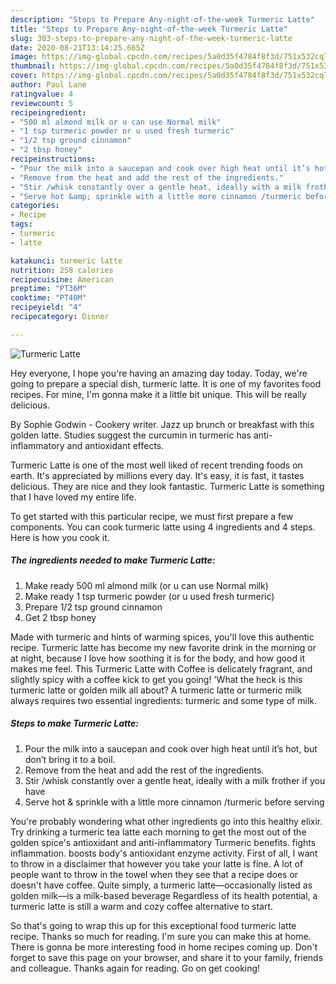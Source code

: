```yaml
---
description: "Steps to Prepare Any-night-of-the-week Turmeric Latte"
title: "Steps to Prepare Any-night-of-the-week Turmeric Latte"
slug: 303-steps-to-prepare-any-night-of-the-week-turmeric-latte
date: 2020-08-21T13:14:25.665Z
image: https://img-global.cpcdn.com/recipes/5a0d35f4784f8f3d/751x532cq70/turmeric-latte-recipe-main-photo.jpg
thumbnail: https://img-global.cpcdn.com/recipes/5a0d35f4784f8f3d/751x532cq70/turmeric-latte-recipe-main-photo.jpg
cover: https://img-global.cpcdn.com/recipes/5a0d35f4784f8f3d/751x532cq70/turmeric-latte-recipe-main-photo.jpg
author: Paul Lane
ratingvalue: 4
reviewcount: 5
recipeingredient:
- "500 ml almond milk or u can use Normal milk"
- "1 tsp turmeric powder or u used fresh turmeric"
- "1/2 tsp ground cinnamon"
- "2 tbsp honey"
recipeinstructions:
- "Pour the milk into a saucepan and cook over high heat until it’s hot, but don’t bring it to a boil."
- "Remove from the heat and add the rest of the ingredients."
- "Stir /whisk constantly over a gentle heat, ideally with a milk frother if you have"
- "Serve hot &amp; sprinkle with a little more cinnamon /turmeric before serving"
categories:
- Recipe
tags:
- turmeric
- latte

katakunci: turmeric latte 
nutrition: 258 calories
recipecuisine: American
preptime: "PT36M"
cooktime: "PT40M"
recipeyield: "4"
recipecategory: Dinner

---
```



![Turmeric Latte](https://img-global.cpcdn.com/recipes/5a0d35f4784f8f3d/751x532cq70/turmeric-latte-recipe-main-photo.jpg)

Hey everyone, I hope you're having an amazing day today. Today, we're going to prepare a special dish, turmeric latte. It is one of my favorites food recipes. For mine, I'm gonna make it a little bit unique. This will be really delicious.

By Sophie Godwin - Cookery writer. Jazz up brunch or breakfast with this golden latte. Studies suggest the curcumin in turmeric has anti-inflammatory and antioxidant effects.

Turmeric Latte is one of the most well liked of recent trending foods on earth. It's appreciated by millions every day. It's easy, it is fast, it tastes delicious. They are nice and they look fantastic. Turmeric Latte is something that I have loved my entire life.


To get started with this particular recipe, we must first prepare a few components. You can cook turmeric latte using 4 ingredients and 4 steps. Here is how you cook it.

<!--inarticleads1-->

##### The ingredients needed to make Turmeric Latte:

1. Make ready 500 ml almond milk (or u can use Normal milk)
1. Make ready 1 tsp turmeric powder (or u used fresh turmeric)
1. Prepare 1/2 tsp ground cinnamon
1. Get 2 tbsp honey


Made with turmeric and hints of warming spices, you&#39;ll love this authentic recipe. Turmeric latte has become my new favorite drink in the morning or at night, because I love how soothing it is for the body, and how good it makes me feel. This Turmeric Latte with Coffee is delicately fragrant, and slightly spicy with a coffee kick to get you going! &#39;What the heck is this turmeric latte or golden milk all about? A turmeric latte or turmeric milk always requires two essential ingredients: turmeric and some type of milk. 

<!--inarticleads2-->

##### Steps to make Turmeric Latte:

1. Pour the milk into a saucepan and cook over high heat until it’s hot, but don’t bring it to a boil.
1. Remove from the heat and add the rest of the ingredients.
1. Stir /whisk constantly over a gentle heat, ideally with a milk frother if you have
1. Serve hot &amp; sprinkle with a little more cinnamon /turmeric before serving


You&#39;re probably wondering what other ingredients go into this healthy elixir. Try drinking a turmeric tea latte each morning to get the most out of the golden spice&#39;s antioxidant and anti-inflammatory Turmeric benefits. fights inflammation. boosts body&#39;s antioxidant enzyme activity. First of all, I want to throw in a disclaimer that however you take your latte is fine. A lot of people want to throw in the towel when they see that a recipe does or doesn&#39;t have coffee. Quite simply, a turmeric latte—occasionally listed as golden milk—is a milk-based beverage Regardless of its health potential, a turmeric latte is still a warm and cozy coffee alternative to start. 

So that's going to wrap this up for this exceptional food turmeric latte recipe. Thanks so much for reading. I'm sure you can make this at home. There is gonna be more interesting food in home recipes coming up. Don't forget to save this page on your browser, and share it to your family, friends and colleague. Thanks again for reading. Go on get cooking!
